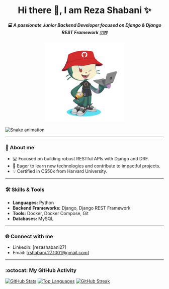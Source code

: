 <div align="center">
  <h1>
    Hi there 👋, I am Reza Shabani ✨
  </h1>
</div>

<div align="center">
  <h5>
    💻 A passionate Junior Backend Developer focused on Django & Django REST Framework 🇮🇷
  </h5>
</div>

<p align="center">
<img src="media/octocat.png" width="50%" height="auto" align='center, !important'>
</p>

![Snake animation](https://github.com/ShabaniReza/ShabaniReza/blob/output/github-contribution-grid-snake.svg)

---


### 📜 About me

- 💻 Focused on building robust RESTful APIs with Django and DRF.
- 🌱 Eager to learn new technologies and contribute to impactful projects.
- 💡 Certified in CS50x from Harvard University.


---
### 🛠️ Skills & Tools

- **Languages:** Python
- **Backend Frameworks:** Django, Django REST Framework
- **Tools:** Docker, Docker Compose, Git
- **Databases:** MySQL

---

### 🌐 Connect with me

- Linkedin: [rezashabani27]
- Email: [rshabani.27.1001@gmail.com]

---

### :octocat: My GitHub Activity
[![GitHub Stats](https://github-readme-stats.vercel.app/api?username=ShabaniReza&show_icons=true&theme=merko&rank_icon=github)](https://github.com/anuraghazra/github-readme-stats)
[![Top Languages](https://github-readme-stats.vercel.app/api/top-langs/?username=ShabaniReza&layout=compact&theme=merko)](https://github.com/anuraghazra/github-readme-stats)
[![GitHub Streak](https://streak-stats.demolab.com?user=YOUR_GITHUB_USERNAME&theme=merko)](https://git.io/streak-stats)

<!--
Here are some ideas to get you started:

- 🔭 I’m currently working on ...
- 🌱 I’m currently learning ...
- 👯 I’m looking to collaborate on ...
- 🤔 I’m looking for help with ...
- 💬 Ask me about ...
- 📫 How to reach me: ...
- 😄 Pronouns: ...
- ⚡ Fun fact: ...
-->
